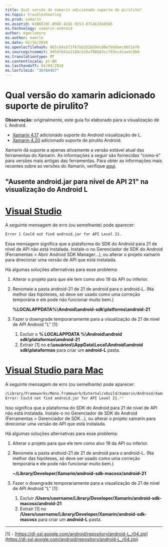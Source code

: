 ```yaml
---
title: Qual versão do xamarin adicionado suporte de pirulito?
ms.topic: troubleshooting
ms.prod: xamarin
ms.assetid: 63B6E10C-098D-4C82-9253-07CA62EA85A5
ms.technology: xamarin-android
author: mgmclemore
ms.author: mamcle
ms.date: 02/16/2018
ms.openlocfilehash: 065c68a373f67bb352b59dc88ef89daec8b51ef8
ms.sourcegitcommit: 945df041e2180cb20af08b83cc703ecd1aedc6b0
ms.translationtype: MT
ms.contentlocale: pt-BR
ms.lasthandoff: 04/04/2018
ms.locfileid: "30764457"
---
```

# <a name="what-version-of-xamarinandroid-added-lollipop-support"></a>Qual versão do xamarin adicionado suporte de pirulito?

**Observação:** originalmente, este guia foi elaborado para a visualização de L Android.

-   [Xamarin 4.17](https://developer.xamarin.com/releases/android/xamarin.android_4/xamarin.android_4.17/) adicionado suporte do Android visualização de L.
-   [Xamarin 4.20](https://developer.xamarin.com/releases/android/xamarin.android_4/xamarin.android_4.20/) adicionado suporte de pirulito Android.

Xamarin dá suporte a apenas ativamente a versão estável atual das ferramentas do Xamarin. As informações a seguir são fornecidas "como-é" para versões mais antigas das ferramentas. Para obter as informações mais recentes sobre as versões do Xamarin, verifique [aqui](http://releases.xamarin.com/).

## <a name="missing-androidjar-for-api-level-21-in-android-l-preview"></a>"Ausente android.jar para nível de API 21" na visualização do Android L

# <a name="visual-studiotabvswin"></a>[Visual Studio](#tab/vswin)

A seguinte mensagem de erro (ou semelhante) pode aparecer:

```cmd
Error 1 Could not find android.jar for API Level 21.
```

Essa mensagem significa que a plataforma do SDK do Android para 21 de nível de API não está instalada. Instale-o no Gerenciador de SDK do Android (Ferramentas > Abrir Android SDK Manager...), ou alterar o projeto xamarin para direcionar uma versão de API que está instalada.

Há algumas soluções alternativas para esse problema:

1. Alterar o projeto para que ele tem como alvo 19 da API ou inferior.

2. Renomeie a pasta android-21 de 21 de android para o android-L. (Na melhor das hipóteses, só deve ser usado como uma correção temporária e ele pode não funcionar muito bem.)

   **%LOCALAPPDATA%\\Android\\android-sdk\\platforms\\android-21**

3. Fazer o downgrade temporariamente para a visualização de 21 de nível de API Android "L" [1]:

    1.  Excluir o **% LOCALAPPDATA %\\Android\\android sdk\\plataformas\\android-21** 
    2.  Extrair [1] no **c:\\usuários\\<username>\\AppData\\Local\\Android\\android sdk\\plataformas** para criar um **android-L** pasta.

# <a name="visual-studio-for-mactabvsmac"></a>[Visual Studio para Mac](#tab/vsmac)

A seguinte mensagem de erro (ou semelhante) pode aparecer:

```bash
/Library/Frameworks/Mono.framework/External/xbuild/Xamarin/Android/Xamarin.Android.Common.targets: 
Error: Could not find android.jar for API Level 21.**
```

Isso significa que a plataforma do SDK do Android para 21 de nível de API não está instalada. Instale-o no Gerenciador de SDK do Android (Ferramentas > Gerenciador de SDK...), ou alterar o projeto xamarin para direcionar uma versão de API que está instalada.

Há algumas soluções alternativas para esse problema:

1. Alterar o projeto para que ele tem como alvo 19 da API ou inferior.

2. Renomeie a pasta android-21 de 21 de android para o android-L. (Na melhor das hipóteses, só deve ser usado como uma correção temporária e ele pode não funcionar muito bem.)

   **~/Library/Developer/Xamarin/android-sdk-macosx/android-21**

3. Fazer o downgrade temporariamente para a visualização de 21 de nível de API Android "L" [1]:

    1.  Excluir **/Users/username/Library/Developer/Xamarin/android-sdk-macosx/android-21**
    2.  Extrair [1] no **/Users/username/Library/Developer/Xamarin/android-sdk-macosx** para criar um **android-L** pasta.

-----


[1] - [https://dl-ssl.google.com/android/repository/android-L_r04.zip](https://dl-ssl.google.com/android/repository/android-L_r04.zip)
